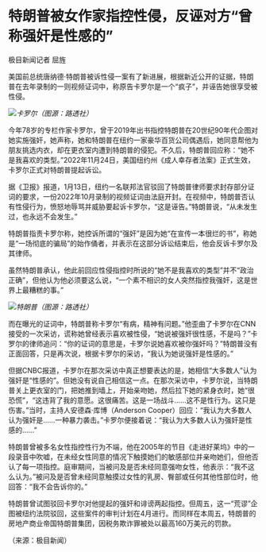 # 特朗普被女作家指控性侵，反诬对方“曾称强奸是性感的”

极目新闻记者 屈旌

美国前总统唐纳德·特朗普被诉性侵一案有了新进展，根据新近公开的证据，特朗普在去年录制的一则视频证词中，称原告卡罗尔是一个“疯子”，并诬告她很享受被性侵。

![](https://inews.gtimg.com/news_bt/O6tS5XJi4uOGpHOd04Bwd9a3nBGwXSPezWRgThnnHEPWcAA/1000)_卡罗尔（图源：路透社）_

今年78岁的专栏作家卡罗尔，曾于2019年出书指控特朗普在20世纪90年代企图对她实施强奸，她声称，她和特朗普在纽约一家豪华百货公司偶遇后，她同意帮他为朋友挑选内衣，却在更衣室内遭到特朗普的侵犯。不久后，特朗普回应称：“她不是我喜欢的类型。”2022年11月24日，美国纽约州《成人幸存者法案》正式生效，卡罗尔正式对特朗普提起诉讼。

据《卫报》报道，1月13日，纽约一名联邦法官驳回了特朗普律师要求封存部分证词的要求，一份2022年10月录制的视频证词由法庭开封。在视频中，特朗普否认有性侵行为，愤怒地辱骂并威胁要起诉卡罗尔，“这是诬告。”特朗普说，“从未发生过，也永远不会发生。”

特朗普指责卡罗尔称，她控诉所谓的“强奸”是因为她“在宣传一本很烂的书”，称她是“一场彻底的骗局”的始作俑者，并表示在这部分诉讼结束后，他会反诉卡罗尔及其律师。

虽然特朗普承认，他此前回应性侵指控时所说的“她不是我喜欢的类型”并不“政治正确”，但他认为他必须要这么说，“一个素不相识的女人突然指控我强奸，这是世界上最糟糕的事。”

![](https://inews.gtimg.com/news_bt/OtwMJQ8z_oHsezkdhGaKk4VEMzMCzvXq3OKlsm7z1UenkAA/1000)_特朗普（图源：路透社）_

而在曝光的证词中，特朗普称卡罗尔“有病，精神有问题。”他歪曲了卡罗尔在CNN接受的一次采访，谎称她曾经表示喜欢被性侵，“她说被强奸很性感，不是吗？”卡罗尔的律师追问：“你的证词的意思是，卡罗尔说她喜欢被你强奸吗？”特朗普没有正面回答，只是再次说，根据卡罗尔的采访，“我认为她说强奸是性感的。”

但据CNBC报道，卡罗尔在那次采访中真正想要表达的是，她相信“大多数人”认为强奸是“性感的”。但她没有说自己相信这一点。在那次采访中，卡罗尔说，当特朗普关上更衣室的门，把她推到墙上，开始亲吻她，然后拉下她的紧身衣时，她“很恐慌”，“这违背了我的意愿。这很痛苦。这是一场战斗……这不是性行为。这只是伤害。”当时，主持人安德森·库博（Anderson
Cooper）回应：“我认为大多数人认为强奸是……一种暴力袭击。”卡罗尔便接着说：“我认为大多数人认为强奸是性感的……”

特朗普曾被多名女性指控性行为不端，他在2005年的节目《走进好莱坞》中的一段录音中吹嘘，在未经女性同意的情况下触摸她们的敏感部位并亲吻她们，但他否认了每一项指控。庭审期间，当被问及是否未经同意强吻女性，他表示：“我不这么认为。”被问及是否曾未经同意触摸过女性的乳房、臀部或任何其他性部位时，他回答：“我不会告诉你的。”

特朗普曾试图驳回卡罗尔对他提起的强奸和诽谤两起指控。但周五，这一“荒谬”企图被纽约法院驳回，这些案件的审判计划在4月进行。而同样在本周五，特朗普的房地产商业帝国特朗普集团，因税务欺诈罪被处以最高160万美元的罚款。

（来源：极目新闻）

